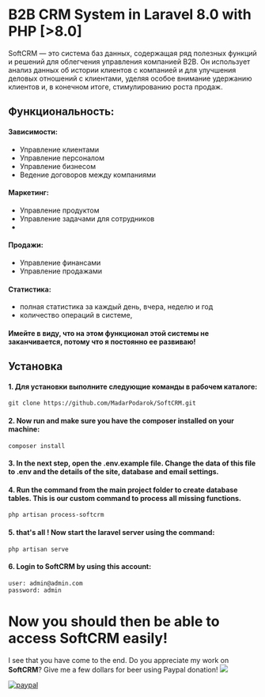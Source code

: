 # B2B CRM System in Laravel 8.0 with PHP [>8.0]


SoftCRM — это система баз данных, содержащая ряд полезных функций и решений для облегчения управления компанией B2B. Он
использует анализ данных об истории клиентов с компанией и для улучшения деловых отношений с клиентами, уделяя особое
внимание удержанию клиентов и, в конечном итоге, стимулированию роста продаж.


## Функциональность:
#### Зависимости:
- Управление клиентами
- Управление персоналом
- Управление бизнесом
- Ведение договоров между компаниями

#### Маркетинг:
- Управление продуктом
- Управление задачами для сотрудников
- 
#### Продажи:
- Управление финансами
- Управление продажами

#### Статистика:
- полная статистика за каждый день, вчера, неделю и год
- количество операций в системе,

####  Имейте в виду, что на этом функционал этой системы не заканчивается, потому что я постоянно ее развиваю!

## Установка

#### 1. Для установки выполните следующие команды в рабочем каталоге:
```
git clone https://github.com/MadarPodarok/SoftCRM.git
```
#### 2. Now run and make sure you have the composer installed on your machine:
```
composer install 
```

#### 3. In the next step, open the .env.example file. Change the data of this file to .env and the details of the site, database and email settings.

#### 4. Run the command from the main project folder to create database tables. This is our custom command to process all missing functions.
```
php artisan process-softcrm
```

#### 5. that's all ! Now start the laravel server using the command:
```
php artisan serve
```

#### 6. Login to SoftCRM by using this account:
```
user: admin@admin.com
password: admin
```


# Now you should then be able to access SoftCRM easily!

I see that you have come to the end. 
Do you appreciate my work on <strong>SoftCRM</strong>? Give me a few dollars for beer using Paypal donation!
<img src="https://i.ibb.co/NmFYNfx/beer-1.png">


[![paypal](https://www.paypalobjects.com/en_US/i/btn/btn_donateCC_LG.gif)](https://www.paypal.com/cgi-bin/webscr?cmd=_donations&business=KVZEXQKGZU2ZN&currency_code=USD&source=url)
